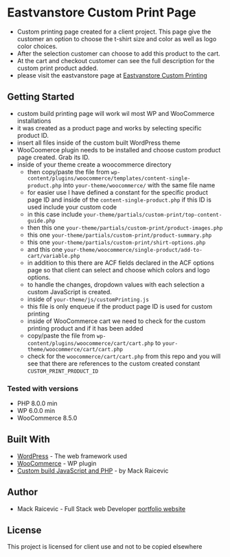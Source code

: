 # Eastvanstore Custom Print Page

- Custom printing page created for a client project. This page give the customer an option to choose the t-shirt size and color 
as well as logo color choices.
- After the selection customer can choose to add this product to the cart.
- At the cart and checkout customer can see the full description for the custom print product added.
- please visit the eastvanstore page at [Eastvanstore Custom Printing](https://www.eastvanstore.com/product/custom-print/)



## Getting Started

- custom build printing page will work wil most WP and WooCommerce installations
- it was created as a product page and works by selecting specific product ID.
- insert all files inside of the custom built WordPress theme
- WooCoomerce plugin needs to be installed and choose custom product page created. Grab its ID.
- inside of your theme create a woocommerce directory
    - then copy/paste the file from `wp-content/plugins/woocommerce/templates/content-single-product.php` into `your-theme/woocommerce/` with the same file name
    - for easier use I have defined a constant for the specific product page ID and inside of the `content-single-product.php` if this ID is used include your custom code
    - in this case include `your-theme/partials/custom-print/top-content-guide.php`
    - then this one `your-theme/partials/custom-print/product-images.php`
    - this one `your-theme/partials/custom-print/product-summary.php`
    - this one `your-theme/partials/custom-print/shirt-options.php`
    - and this one `your-theme/woocommerce/single-product/add-to-cart/variable.php`
    - in addition to this there are ACF fields declared in the ACF options page so that client can select and choose which colors and logo options.
    - to handle the changes, dropdown values with each selection a custom JavaScript is created.
    - inside of `your-theme/js/customPrinting.js`
    - this file is only enqueue if the product page ID is used for custom printing
    - inside of WooCommerce cart we need to check for the custom printing product and if it has been added
    - copy/paste the file from `wp-content/plugins/woocommerce/cart/cart.php` to `your-theme/woocommerce/cart/cart.php`
    - check for the `woocommerce/cart/cart.php` from this repo and you will see that there are references to the custom created constant `CUSTOM_PRINT_PRODUCT_ID`



### Tested with versions

- PHP 8.0.0 min
- WP 6.0.0 min
- WooCommerce 8.5.0


## Built With

* [WordPress](https://www.wordpress.org) - The web framework used
* [WooCommerce](https://woocommerce.com/) - WP plugin
* [Custom build JavaScript and PHP](https://mackraicevic.com) - by Mack Raicevic




## Author

* Mack Raicevic - Full Stack web Developer [portfolio website](https://mackraicevic.com)


## License

This project is licensed for client use and not to be copied elsewhere


